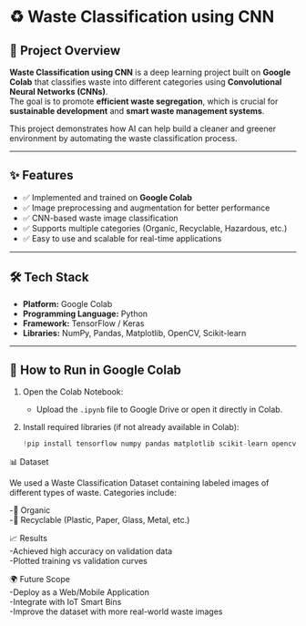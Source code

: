 
# ♻️ Waste Classification using CNN  

## 📌 Project Overview  
**Waste Classification using CNN** is a deep learning project built on **Google Colab** that classifies waste into different categories using **Convolutional Neural Networks (CNNs)**.  
The goal is to promote **efficient waste segregation**, which is crucial for **sustainable development** and **smart waste management systems**.  

This project demonstrates how AI can help build a cleaner and greener environment by automating the waste classification process.  

---

## ✨ Features  
- ✅ Implemented and trained on **Google Colab**  
- ✅ Image preprocessing and augmentation for better performance  
- ✅ CNN-based waste image classification  
- ✅ Supports multiple categories (Organic, Recyclable, Hazardous, etc.)  
- ✅ Easy to use and scalable for real-time applications  

---

## 🛠️ Tech Stack  
- **Platform:** Google Colab  
- **Programming Language:** Python  
- **Framework:** TensorFlow / Keras  
- **Libraries:** NumPy, Pandas, Matplotlib, OpenCV, Scikit-learn  

---

## 🚀 How to Run in Google Colab  

1. Open the Colab Notebook:  
   - Upload the `.ipynb` file to Google Drive or open it directly in Colab.  

2. Install required libraries (if not already available in Colab):  
   ```python
   !pip install tensorflow numpy pandas matplotlib scikit-learn opencv-python

📊 Dataset

We used a Waste Classification Dataset containing labeled images of different types of waste.
Categories include:

-🥗 Organic
<br>
-🧴 Recyclable (Plastic, Paper, Glass, Metal, etc.)

📈 Results
<br>
-Achieved high accuracy on validation data
<br>
-Plotted training vs validation curves

🌍 Future Scope
<br>
-Deploy as a Web/Mobile Application
<br>
-Integrate with IoT Smart Bins
<br>
-Improve the dataset with more real-world waste images

   
   

   

   

